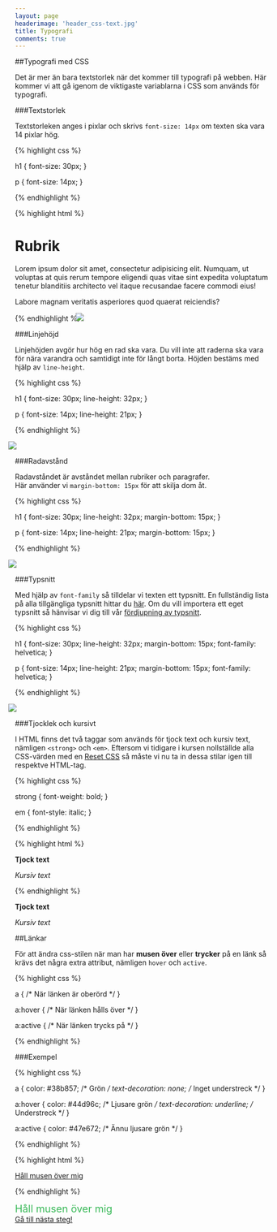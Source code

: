 ```yaml
---
layout: page
headerimage: 'header_css-text.jpg'
title: Typografi
comments: true
---
```



##Typografi med CSS

<p class="preamble">Det är mer än bara textstorlek när det kommer till typografi på webben. Här kommer vi att gå igenom de viktigaste variablarna i CSS som används för typografi.</p>



###Textstorlek

Textstorleken anges i pixlar och skrivs ``font-size: 14px`` om texten ska vara 14 pixlar hög.

{% highlight css %}

h1 {
  font-size: 30px;
}

p {
  font-size: 14px;
}

{% endhighlight %}

{% highlight html %}
<h1>Rubrik</h1>

<p>Lorem ipsum dolor sit amet, consectetur adipisicing elit. Numquam, ut voluptas at quis rerum tempore eligendi quas vitae sint expedita voluptatum tenetur blanditiis architecto vel itaque recusandae facere commodi eius!</p>

<p>Labore magnam veritatis asperiores quod quaerat reiciendis?</p>
{% endhighlight %}

<img src="{{ site.url }}/assets/images/asset_css-typografi-2.png" style="margin-left: -13px;"/>  



###Linjehöjd

Linjehöjden avgör hur hög en rad ska vara. Du vill inte att raderna ska vara för nära varandra och samtidigt inte för långt borta. Höjden bestäms med hjälp av ``line-height``.

{% highlight css %}

h1 {
  font-size: 30px;
  line-height: 32px;
}

p {
  font-size: 14px;
  line-height: 21px;
}

{% endhighlight %}

<img src="{{ site.url }}/assets/images/asset_css-typografi-3.png" style="margin-left: -13px;"/>  



###Radavstånd

Radavståndet är avståndet mellan rubriker och paragrafer.  
Här använder vi ``margin-bottom: 15px`` för att skilja dom åt.

{% highlight css %}

h1 {
  font-size: 30px;
  line-height: 32px;
  margin-bottom: 15px;
}

p {
  font-size: 14px;
  line-height: 21px;
  margin-bottom: 15px;
}

{% endhighlight %}

<img src="{{ site.url }}/assets/images/asset_css-typografi-4.png" style="margin-left: -13px;"/>  



###Typsnitt

Med hjälp av ``font-family`` så tilldelar vi texten ett typsnitt. En fullständig lista på alla tillgängliga typsnitt hittar du <a href="http://cssfontstack.com" target="_blank">här</a>. Om du vill importera ett eget typsnitt så hänvisar vi dig till vår <a href="{{ site.url }}/typsnitt/">fördjupning av typsnitt</a>.

{% highlight css %}

h1 {
  font-size: 30px;
  line-height: 32px;
  margin-bottom: 15px;
  font-family: helvetica;
}

p {
  font-size: 14px;
  line-height: 21px;
  margin-bottom: 15px;
  font-family: helvetica;
}

{% endhighlight %}

<img src="{{ site.url }}/assets/images/asset_css-typografi-5.png" style="margin-left: -13px;"/>  




###Tjocklek och kursivt

I HTML finns det två taggar som används för tjock text och kursiv text, nämligen ``<strong>`` och ``<em>``. Eftersom vi tidigare i kursen nollställde alla CSS-värden med en <a href="{{ site.url }}webbdesign/reset-css/">Reset CSS</a> så måste vi nu ta in dessa stilar igen till respektve HTML-tag.

{% highlight css %}

strong {
  font-weight: bold;
}

em {
  font-style: italic;
}

{% endhighlight %}

{% highlight html %}

<strong>Tjock text</strong> <br/>

<em>Kursiv text</em>

{% endhighlight %}

<div class="example box full-width">

<strong>Tjock text</strong> <br/>

<em>Kursiv text</em>

</div>

##Länkar

För att ändra css-stilen när man har <strong>musen över</strong> eller <strong>trycker</strong> på en länk så krävs det några extra attribut, nämligen ``hover`` och ``active``.

{% highlight css %}

a {
  /* När länken är oberörd */
}

a:hover {
  /* När länken hålls över */
}

a:active {
  /* När länken trycks på */
}

{% endhighlight %}


###Exempel

{% highlight css %}

a {
  color: #38b857; /* Grön */
  text-decoration: none; /* Inget understreck */
}

a:hover {
  color: #44d96c; /* Ljusare grön */
  text-decoration: underline; /* Understreck */
}

a:active {
  color: #47e672; /* Ännu ljusare grön */
}

{% endhighlight %}

{% highlight html %}

<a href="#">Håll musen över mig</a>

{% endhighlight %}

<style>
.examplelink {
  font-size: 20px;
  color: #38b857; /* Grön */
  text-decoration: none; /* Inget understreck */
}
.examplelink:hover {
  color: #44d96c; /* Ljusare grön */
  text-decoration: underline; /* Understreck */
}
.examplelink:active {
  color: #47e672; /* Ännu ljusare grön */
}
</style>
<div class="example box full-width">
  <a href="#" class="examplelink">Håll musen över mig</a>
</div>
<a class="btn btn-next" href="{{ site.url }}/webbdesign/css-positionering">Gå till nästa steg!</a>
